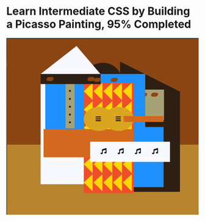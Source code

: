 # Learn Intermediate CSS by Building a Picasso Painting, 95% Completed

<div align="center">
   <img src="https://github.com/ibrahimbayburtlu/Web-projects/blob/master/Picasso%20Painting/Img/Picasso.png">
</div>
